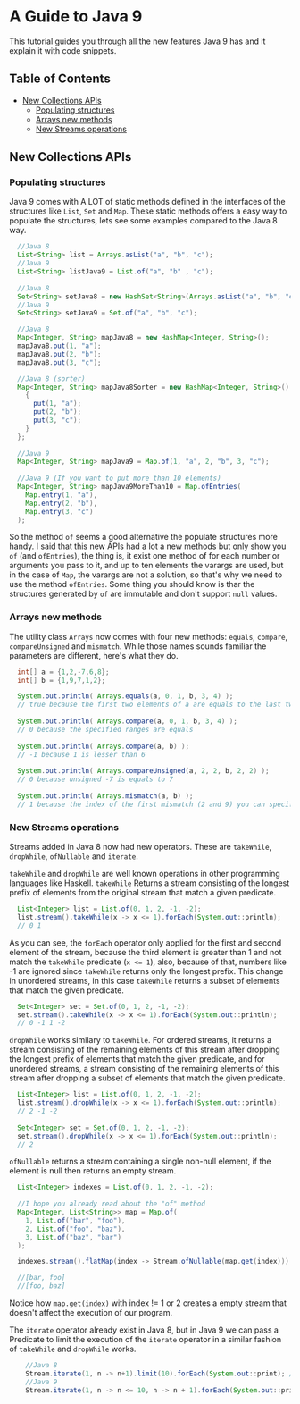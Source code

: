 # A Guide to Java 9

This tutorial guides you through all the new features Java 9 has and it explain it with code snippets. 

## Table of Contents

* [New Collections APIs](#new-collections-apis)
  * [Populating structures](#populating-structures)
  * [Arrays new methods](#arrays-new-methods)
  * [New Streams operations](#new-streams-operations)


## New Collections APIs

### Populating structures

Java 9 comes with A LOT of static methods defined in the interfaces of the structures like `List`, `Set` and `Map`. These static methods offers a easy way to populate the structures, lets see some examples compared to the Java 8 way.

```java
  //Java 8
  List<String> list = Arrays.asList("a", "b", "c");
  //Java 9
  List<String> listJava9 = List.of("a", "b" , "c");
	
  //Java 8
  Set<String> setJava8 = new HashSet<String>(Arrays.asList("a", "b", "c"));
  //Java 9
  Set<String> setJava9 = Set.of("a", "b", "c");

  //Java 8
  Map<Integer, String> mapJava8 = new HashMap<Integer, String>();
  mapJava8.put(1, "a");
  mapJava8.put(2, "b");
  mapJava8.put(3, "c");

  //Java 8 (sorter)
  Map<Integer, String> mapJava8Sorter = new HashMap<Integer, String>() {
    {
      put(1, "a");
      put(2, "b");
      put(3, "c");
    }
  };
  
  //Java 9
  Map<Integer, String> mapJava9 = Map.of(1, "a", 2, "b", 3, "c");
	
  //Java 9 (If you want to put more than 10 elements)
  Map<Integer, String> mapJava9MoreThan10 = Map.ofEntries(
    Map.entry(1, "a"), 
    Map.entry(2, "b"), 
    Map.entry(3, "c")
  );
```

So the method `of` seems a good alternative the populate structures more handy. I said that this new APIs had a lot a new methods but only show you `of` (and `ofEntries`), the thing is, it exist one method of for each number or arguments you pass to it, and up to ten elements the varargs are used, but in the case of `Map`, the varargs are not a solution, so that's why we need to use the method `ofEntries`. Some thing you should know is thar the structures generated by `of` are immutable and don't support `null` values.

### Arrays new methods

The utility class `Arrays` now comes with four new methods: `equals`, `compare`, `compareUnsigned` and `mismatch`. While those names sounds familiar the parameters are different, here's what they do.

```java
  int[] a = {1,2,-7,6,8};
  int[] b = {1,9,7,1,2};

  System.out.println( Arrays.equals(a, 0, 1, b, 3, 4) );
  // true because the first two elements of a are equals to the last two of b
  
  System.out.println( Arrays.compare(a, 0, 1, b, 3, 4) );
  // 0 because the specified ranges are equals
  
  System.out.println( Arrays.compare(a, b) );
  // -1 because 1 is lesser than 6
  
  System.out.println( Arrays.compareUnsigned(a, 2, 2, b, 2, 2) );
  // 0 because unsigned -7 is equals to 7
  
  System.out.println( Arrays.mismatch(a, b) );
  // 1 because the index of the first mismatch (2 and 9) you can specify ranges
```

### New Streams operations

Streams added in Java 8 now had new operators. These are `takeWhile`, `dropWhile`, `ofNullable` and `iterate`.

`takeWhile` and `dropWhile` are well known operations in other programming languages like Haskell. `takeWhile` Returns a stream consisting of the longest prefix of elements from the original stream that match a given predicate.

```java
  List<Integer> list = List.of(0, 1, 2, -1, -2);
  list.stream().takeWhile(x -> x <= 1).forEach(System.out::println);
  // 0 1
```

As you can see, the `forEach` operator only applied for the first and second element of the stream, because the third element is greater than 1 and not match the `takeWhile` predicate (`x <= 1`), also, because of that, numbers like -1 are ignored since `takeWhile` returns only the longest prefix. This change in unordered streams, in this case `takeWhile` returns a subset of elements that match the given predicate.

```java
  Set<Integer> set = Set.of(0, 1, 2, -1, -2);
  set.stream().takeWhile(x -> x <= 1).forEach(System.out::println);
  // 0 -1 1 -2
```

`dropWhile` works similary to `takeWhile`. For ordered streams, it returns a stream consisting of the remaining elements of this stream after dropping the longest prefix of elements that match the given predicate, and for unordered streams, a stream consisting of the remaining elements of this stream after dropping a subset of elements that match the given predicate.

```java
  List<Integer> list = List.of(0, 1, 2, -1, -2);
  list.stream().dropWhile(x -> x <= 1).forEach(System.out::println);
  // 2 -1 -2
  
  Set<Integer> set = Set.of(0, 1, 2, -1, -2);
  set.stream().dropWhile(x -> x <= 1).forEach(System.out::println);
  // 2
```

`ofNullable` returns a stream containing a single non-null element, if the element is null then returns an empty stream.

```java
  List<Integer> indexes = List.of(0, 1, 2, -1, -2);
  
  //I hope you already read about the "of" method
  Map<Integer, List<String>> map = Map.of(
    1, List.of("bar", "foo"), 
    2, List.of("foo", "baz"), 
    3, List.of("baz", "bar")
  );

  indexes.stream().flatMap(index -> Stream.ofNullable(map.get(index))).forEach(System.out::println);

  //[bar, foo]
  //[foo, baz]
```

Notice how `map.get(index)` with index != 1 or 2 creates a empty stream that doesn't affect the execution of our program.

The `iterate` operator already exist in Java 8, but in Java 9 we can pass a Predicate to limit the execution of the `iterate` operator in a similar fashion of `takeWhile` and `dropWhile` works.

```java
	//Java 8
	Stream.iterate(1, n -> n+1).limit(10).forEach(System.out::print); // 1 2 3 4 5 6 7 8 9 10
	//Java 9
	Stream.iterate(1, n -> n <= 10, n -> n + 1).forEach(System.out::print); // 1 2 3 4 5 6 7 8 9 10
```
